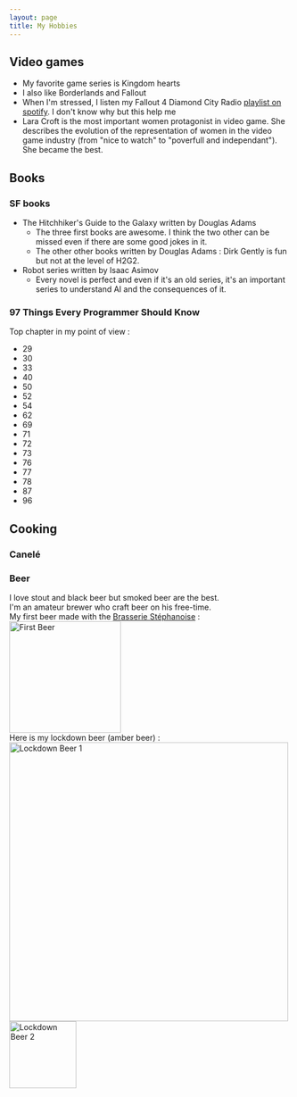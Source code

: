 ```yaml
---
layout: page
title: My Hobbies
---
```


## Video games

- My favorite game series is Kingdom hearts
- I also like Borderlands and Fallout
- When I'm stressed, I listen my Fallout 4 Diamond City Radio [playlist on spotify](https://open.spotify.com/playlist/6fJARQytW295vVoUSUjk8I?si=zssq5g6TQySo2HoGUgalGQ). I don't know why but this help me
- Lara Croft is the most important women protagonist in video game. She describes the evolution of the representation of women in the video game industry (from "nice to watch" to "poverfull and independant"). She became the best.

## Books

### SF books

- The Hitchhiker's Guide to the Galaxy written by Douglas Adams
    - The three first books are awesome. I think the two other can be missed even if there are some good jokes in it. 
    - The other other books written by Douglas Adams : Dirk Gently is fun but not at the level of H2G2.
- Robot series written by Isaac Asimov
    - Every novel is perfect and even if it's an old series, it's an important series to understand AI and the consequences of it.  

### 97 Things Every Programmer Should Know

Top chapter in my point of view :
- 29
- 30 
- 33
- 40
- 50
- 52
- 54
- 62
- 69
- 71
- 72
- 73
- 76
- 77
- 78
- 87
- 96

<!---
## Sports

### Foosball

### Running
--->
## Cooking

### Canelé

### Beer

I love stout and black beer but smoked beer are the best.  
I'm an amateur brewer who craft beer on his free-time.  
My first beer made with the [Brasserie Stéphanoise](https://www.labrasseriestephanoise.com/)  :  
<img src="/RobinDonnay/images/Cooking/FirstBeer.jpg" alt="First Beer" width="200" />  
Here is my lockdown beer (amber beer) :  
<img src="/RobinDonnay/images/Cooking/LockdownBeer1.jpg" alt="Lockdown Beer 1" width="500" />
<img src="/RobinDonnay/images/Cooking/LockdownBeer2.jpg" alt="Lockdown Beer 2" width="120" />

<!---
### Cook book with all receipe I made from date to date
--->